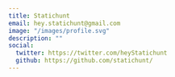 ```yaml
---
title: Statichunt
email: hey.statichunt@gmail.com
image: "/images/profile.svg"
description: ""
social:
  twitter: https://twitter.com/heyStatichunt
  github: https://github.com/statichunt/
---
```

